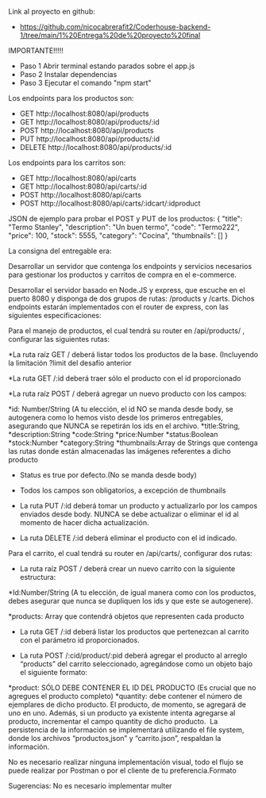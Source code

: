 Link al proyecto en github:

- https://github.com/nicocabrerafit2/Coderhouse-backend-1/tree/main/1%20Entrega%20de%20proyecto%20final

IMPORTANTE!!!!!

- Paso 1 Abrir terminal estando parados sobre el app.js
- Paso 2 Instalar dependencias
- Paso 3 Ejecutar el comando "npm start"

Los endpoints para los productos son:

- GET http://localhost:8080/api/products
- GET http://localhost:8080/api/products/:id
- POST http://localhost:8080/api/products
- PUT http://localhost:8080/api/products/:id
- DELETE http://localhost:8080/api/products/:id

Los endpoints para los carritos son:

- GET http://localhost:8080/api/carts
- GET http://localhost:8080/api/carts/:id
- POST http://localhost:8080/api/carts
- POST http://localhost:8080/api/carts/:idcart/:idproduct

JSON de ejemplo para probar el POST y PUT de los productos:
{
"title": "Termo Stanley",
"description": "Un buen termo",
"code": "Termo222",
"price": 100,
"stock": 5555,
"category": "Cocina",
"thumbnails": []
}

La consigna del entregable era:

Desarrollar un servidor que contenga los endpoints y servicios necesarios para gestionar los productos y carritos de compra en el e-commerce​.

Desarrollar el servidor basado en Node.JS y express, que escuche en el puerto 8080 y disponga de dos grupos de rutas: /products y /carts. Dichos endpoints estarán implementados con el router de express, con las siguientes especificaciones:​

Para el manejo de productos, el cual tendrá su router en /api/products/ , configurar las siguientes rutas:​

\*La ruta raíz GET / deberá listar todos los productos de la base. (Incluyendo la limitación ?limit del desafío anterior​

\*La ruta GET /:id deberá traer sólo el producto con el id proporcionado​

\*La ruta raíz POST / deberá agregar un nuevo producto con los campos:​

\*id: Number/String (A tu elección, el id NO se manda desde body, se autogenera como lo hemos visto desde los primeros entregables, asegurando que NUNCA se repetirán los ids en el archivo.​
\*title:String,​
\*description:String​
\*code:String​
\*price:Number​
\*status:Boolean​
\*stock:Number​
\*category:String​
\*thumbnails:Array de Strings que contenga las rutas donde están almacenadas las imágenes referentes a dicho producto​

- Status es true por defecto.​(No se manda desde body)

- Todos los campos son obligatorios, a excepción de thumbnails​

- La ruta PUT /:id deberá tomar un producto y actualizarlo por los campos enviados desde body. NUNCA se debe actualizar o eliminar el id al momento de hacer dicha actualización.​

- La ruta DELETE /:id deberá eliminar el producto con el id indicado. ​

Para el carrito, el cual tendrá su router en /api/carts/, configurar dos rutas:​

- La ruta raíz POST / deberá crear un nuevo carrito con la siguiente estructura:​

\*Id:Number/String (A tu elección, de igual manera como con los productos, debes asegurar que nunca se dupliquen los ids y que este se autogenere).​

\*products: Array que contendrá objetos que representen cada producto​

- La ruta GET /:id deberá listar los productos que pertenezcan al carrito con el parámetro id proporcionados.​

- La ruta POST /:cid/product/:pid deberá agregar el producto al arreglo “products” del carrito seleccionado, agregándose como un objeto bajo el siguiente formato:​

\*product: SÓLO DEBE CONTENER EL ID DEL PRODUCTO (Es crucial que no agregues el producto completo)​
\*quantity: debe contener el número de ejemplares de dicho producto. El producto, de momento, se agregará de uno en uno.​
Además, si un producto ya existente intenta agregarse al producto, incrementar el campo quantity de dicho producto.
​
La persistencia de la información se implementará utilizando el file system, donde los archivos “productos,json” y “carrito.json”, respaldan la información.​

No es necesario realizar ninguna implementación visual, todo el flujo se puede realizar por Postman o por el cliente de tu preferencia.​
Formato​

Sugerencias​:
No es necesario implementar multer​
